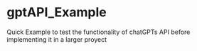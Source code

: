 # gptAPI_Example
Quick Example to test the functionality of chatGPTs API before implementing it in a larger proyect
